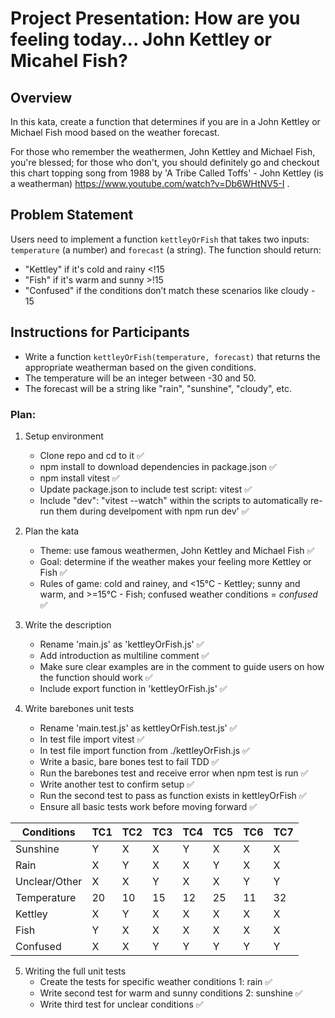 # Project Presentation: How are you feeling today... John Kettley or Micahel Fish?

## Overview

In this kata, create a function that determines if you are in a John Kettley or Michael Fish mood based on the weather forecast. 

For those who remember the weathermen, John Kettley and Michael Fish, you're blessed; for those who don't, you should definitely go and checkout this chart topping song from 1988 by 'A Tribe Called Toffs' - John Kettley (is a weatherman) https://www.youtube.com/watch?v=Db6WHtNV5-I .

## Problem Statement

Users need to implement a function `kettleyOrFish` that takes two inputs: `temperature` (a number) and `forecast` (a string). The function should return:
- "Kettley" if it's cold and rainy <!15
- "Fish" if it's warm and sunny >!15
- "Confused" if the conditions don’t match these scenarios like cloudy - 15

## Instructions for Participants

- Write a function `kettleyOrFish(temperature, forecast)` that returns the appropriate weatherman based on the given conditions.
- The temperature will be an integer between -30 and 50.
- The forecast will be a string like "rain", "sunshine", "cloudy", etc.


### Plan:

1) Setup environment
    - Clone repo and cd to it ✅
    - npm install to download dependencies in package.json ✅
    - npm install vitest ✅
    - Update package.json to include test script: vitest ✅
    - Include "dev": "vitest --watch" within the scripts to automatically re-run them during develpoment with npm run dev' ✅

2) Plan the kata
    - Theme: use famous weathermen, John Kettley and Michael Fish ✅
    - Goal: determine if the weather makes your feeling more Kettley or Fish ✅
    - Rules of game: cold and rainey, and <15°C - Kettley; sunny and warm, and >=15°C - Fish; confused weather conditions = *confused* ✅

3) Write the description
    - Rename 'main.js' as 'kettleyOrFish.js' ✅
    - Add introduction as multiline comment ✅
    - Make sure clear examples are in the comment to guide users on how the function should work ✅
    - Include export function in 'kettleyOrFish.js' ✅

4) Write barebones unit tests
    - Rename 'main.test.js' as kettleyOrFish.test.js' ✅
    - In test file import vitest ✅
    - In test file import function from ./kettleyOrFish.js ✅
    - Write a basic, bare bones test to fail TDD ✅
    - Run the barebones test and receive error when npm test is run ✅
    - Write another test to confirm setup ✅
    - Run the second test to pass as function exists in kettleyOrFish ✅
    - Ensure all basic tests work before moving forward ✅

|  Conditions   |  TC1     |   TC2    |   TC3    |    TC4   |    TC5   |    TC6   |    TC7   |  
|---------------|----------|----------|----------|----------|----------|----------|----------|
| Sunshine      |    Y     |    X     |    X     |    Y     |    X     |    X     |    X     |        
| Rain          |    X     |    Y     |    X     |    X     |    Y     |    X     |    X     |          
| Unclear/Other |    X     |    X     |    Y     |    X     |    X     |    Y     |    Y     |          
| Temperature   |    20    |    10    |    15    |    12    |    25    |    11    |    32    |
| Kettley       |    X     |    Y     |    X     |    X     |    X     |    X     |    X     |
| Fish          |    Y     |    X     |    X     |    X     |    X     |    X     |    X     |
| Confused      |    X     |    X     |    Y     |    Y     |    Y     |    Y     |    Y     |

5) Writing the full unit tests
    - Create the tests for specific weather conditions 1: rain ✅
    - Write second test for warm and sunny conditions 2: sunshine ✅
    - Write third test for unclear conditions ✅
   
